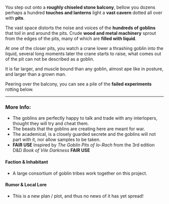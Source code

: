 You step out onto a **roughly chiseled stone balcony**, bellow you dozens perhaps a hundred **touches and lanterns** light a **vast cavern** dotted all over with **pits**.

The vast space distorts the noise and voices of the **hundreds of goblins** that toil in and around the pits. Crude **wood and metal machinery** sprout from the edges of the pits, many of which are **filled with liquid**.

At one of the closer pits, you watch a crane lower a thrashing goblin into the liquid, several long moments later the crane starts to raise, what comes out of the pit can not be described as a goblin.

It is far larger, and muscle bound than any goblin, almost ape like in posture, and larger than a grown man. 

Peering over the balcony, you can see a pile of the **failed experiments** rotting below.

---

### More Info:

* The goblins are perfectly happy to talk and trade with any interlopers, thought they will try and cheat them.
* The beasts that the goblins are creating here are meant for war.
* The academical, is a closely guarded secrete and the goblins will not part with it, nor allow samples to be taken.
* **FAIR USE** Inspired by *The Goblin Pits of Io-Rach* from the 3rd edition D&D *Book of Vile Darkness* **FAIR USE** 

#### Faction & Inhabitant

* A large consortium of goblin tribes work together on this project. 

#### Rumor & Local Lore

* This is a new plan / plot, and thus no news of it has yet spread!